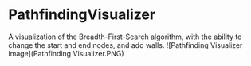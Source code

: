 # PathfindingVisualizer

A visualization of the Breadth-First-Search algorithm, with the ability to change the start and end nodes, and add walls.
![Pathfinding Visualizer image](Pathfinding Visualizer.PNG)
